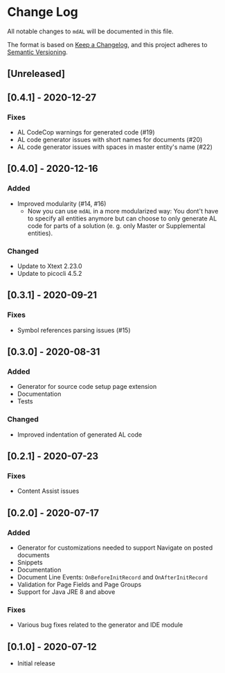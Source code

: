 # Change Log

All notable changes to `mdAL` will be documented in this file.

The format is based on [Keep a Changelog](https://keepachangelog.com/en/1.0.0/),
and this project adheres to [Semantic Versioning](https://semver.org/spec/v2.0.0.html).

## [Unreleased]

## [0.4.1] - 2020-12-27

### Fixes

* AL CodeCop warnings for generated code (#19)
* AL code generator issues with short names for documents (#20)
* AL code generator issues with spaces in master entity's name (#22)

## [0.4.0] - 2020-12-16

### Added

* Improved modularity (#14, #16)
    - Now you can use `mdAL` in a more modularized way: You dont't have to specify all entities anymore but can choose to only generate AL code for parts of a solution (e. g. only Master or Supplemental entities).

### Changed

* Update to Xtext 2.23.0
* Update to picocli 4.5.2

## [0.3.1] - 2020-09-21

### Fixes

* Symbol references parsing issues (#15)

## [0.3.0] - 2020-08-31

### Added

* Generator for source code setup page extension
* Documentation
* Tests

### Changed

* Improved indentation of generated AL code

## [0.2.1] - 2020-07-23

### Fixes

* Content Assist issues

## [0.2.0] - 2020-07-17

### Added

* Generator for customizations needed to support Navigate on posted documents
* Snippets
* Documentation
* Document Line Events: `OnBeforeInitRecord` and `OnAfterInitRecord`
* Validation for Page Fields and Page Groups
* Support for Java JRE 8 and above

### Fixes

* Various bug fixes related to the generator and IDE module

## [0.1.0] - 2020-07-12

* Initial release
